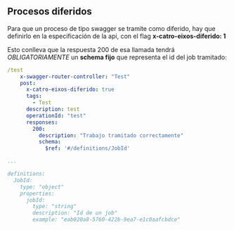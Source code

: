 Procesos diferidos
---
 
Para que un proceso de tipo swagger se tramite como diferido, hay que definirlo en la especificación de la api, con el flag **x-catro-eixos-diferido: 1**

Esto conlleva que la respuesta 200 de esa llamada tendrá _OBLIGATORIAMENTE_ un **schema fijo** que representa el id del job tramitado:

```yaml
/test
    x-swagger-router-controller: "Test"
    post:
      x-catro-eixos-diferido: true
      tags:
        - Test
      description: test
      operationId: "test"
      responses:
        200:
          description: "Trabajo tramitado correctamente"
          schema: 
            $ref: '#/definitions/JobId'

...

definitions:
  JobId:
    type: "object"
    properties:
      jobId:
        type: "string"
        description: "Id de un job"
        example: "eab020a8-5760-422b-9ea7-e1c0aafcbdce"

```
